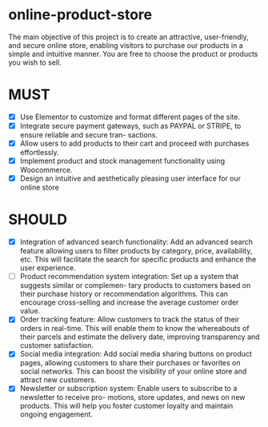 # online-product-store
The main objective of this project is to create an attractive, user-friendly, and secure online store, enabling visitors to purchase our products in a simple and intuitive manner. You are free to choose the product or products you wish to sell.

# MUST

- [x] Use Elementor to customize and format different pages of the site. 
- [x] Integrate secure payment gateways, such as PAYPAL or STRIPE, to ensure reliable and secure tran- sactions. 
- [x] Allow users to add products to their cart and proceed with purchases effortlessly.
- [x] Implement product and stock management functionality using Woocommerce.
- [x] Design an intuitive and aesthetically pleasing user interface for our online store

# SHOULD

- [x] Integration of advanced search functionality: Add an advanced search feature allowing users to filter products by category, price, availability, etc. This will facilitate the search for specific products and enhance the user experience.
- [ ] Product recommendation system integration: Set up a system that suggests similar or complemen- tary products to customers based on their purchase history or recommendation algorithms. This can encourage cross-selling and increase the average customer order value. 
- [x] Order tracking feature: Allow customers to track the status of their orders in real-time. This will enable them to know the whereabouts of their parcels and estimate the delivery date, improving transparency and customer satisfaction.
- [x] Social media integration: Add social media sharing buttons on product pages, allowing customers to share their purchases or favorites on social networks. This can boost the visibility of your online store and attract new customers. 
- [x] Newsletter or subscription system: Enable users to subscribe to a newsletter to receive pro- motions, store updates, and news on new products. This will help you foster customer loyalty and maintain ongoing engagement. 
